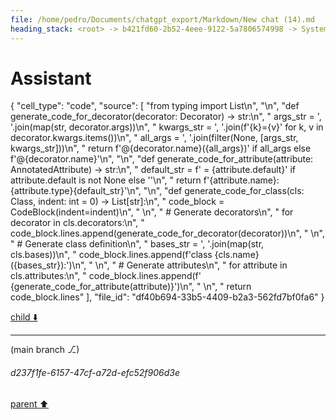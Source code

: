 ```yaml
---
file: /home/pedro/Documents/chatgpt_export/Markdown/New chat (14).md
heading_stack: <root> -> b421fd60-2b52-4eee-9122-5a7806574998 -> System -> 0e0de881-5a7b-4301-9643-ccff084a4ddf -> System -> aaa24362-c889-42c5-afec-aae36a2536d8 -> User -> 5e125b51-4948-41c1-bdf3-93b510bdb1af -> Assistant -> Ideal API Design -> Helper Classes -> Class -> Decorator -> AnnotatedAttribute -> BaseClass -> CodeBlock -> Recursive Code Generation -> Handling Indentation -> Example Implementation -> aaa2b636-9271-4157-9924-1a308fab5317 -> User -> 3c3b81e1-8cd2-4341-91c2-7b030a68f9a1 -> Assistant -> Leveraging Dataclasses -> aaa2a536-29ee-411d-9f01-afe2796f7425 -> User -> ad160486-5d4d-45c6-83bb-efd81a90f8a0 -> Assistant -> Leveraging Dataclasses -> Concerns for a Robust Implementation -> Patterns and Techniques to Borrow -> aaa2ec09-e316-4cbb-b846-830f33c67f26 -> User -> a5788519-835a-45b5-b51d-528548cac670 -> Assistant -> 61aee1c3-e68d-40ae-809a-afc5d1724485 -> Tool -> 762c81fb-e886-4720-99d8-96aa98924ec0 -> Assistant -> a144d99e-52e8-4fbe-a36c-44d0f6b900d5 -> Assistant -> 65b27eb5-58f3-4b78-8ed6-c8c5a63ee58b -> Tool -> fd21876b-41e9-488e-a016-1196a389464a -> Assistant -> aaa2cc47-c3e4-41dd-b91f-9362a6cdc798 -> User -> adafa997-35c7-4e33-a059-887b09c0a065 -> Assistant -> 99c4ae27-09c1-4daf-a555-984d41627cd8 -> Tool -> 3f5c52b8-9cd5-4e33-a2db-aaaaa7ae66ae -> Assistant -> 7b3671ef-bbee-4ece-b946-3ea76b1c42ab -> Tool -> 41eb0b88-68d3-4f18-ac08-7dd7cbc0f8ab -> Assistant -> aaa242ae-a7de-4212-826a-5a06552dea7d -> User -> 6ad68595-4acf-4c55-b440-675b26d544ea -> Assistant -> 7279eb99-ce1f-44d2-b97d-13fb2be34713 -> Tool -> 9fdb06ab-a47d-4ed5-af6e-6ee6403e882f -> Assistant
---
```

# Assistant

{
  "cell_type": "code",
  "source": [
    "from typing import List\n",
    "\n",
    "def generate_code_for_decorator(decorator: Decorator) -> str:\n",
    "    args_str = ', '.join(map(str, decorator.args))\n",
    "    kwargs_str = ', '.join(f'{k}={v}' for k, v in decorator.kwargs.items())\n",
    "    all_args = ', '.join(filter(None, [args_str, kwargs_str]))\n",
    "    return f'@{decorator.name}({all_args})' if all_args else f'@{decorator.name}'\n",
    "\n",
    "def generate_code_for_attribute(attribute: AnnotatedAttribute) -> str:\n",
    "    default_str = f' = {attribute.default}' if attribute.default is not None else ''\n",
    "    return f'{attribute.name}: {attribute.type}{default_str}'\n",
    "\n",
    "def generate_code_for_class(cls: Class, indent: int = 0) -> List[str]:\n",
    "    code_block = CodeBlock(indent=indent)\n",
    "    \n",
    "    # Generate decorators\n",
    "    for decorator in cls.decorators:\n",
    "        code_block.lines.append(generate_code_for_decorator(decorator))\n",
    "    \n",
    "    # Generate class definition\n",
    "    bases_str = ', '.join(map(str, cls.bases))\n",
    "    code_block.lines.append(f'class {cls.name}({bases_str}):')\n",
    "    \n",
    "    # Generate attributes\n",
    "    for attribute in cls.attributes:\n",
    "        code_block.lines.append(f'    {generate_code_for_attribute(attribute)}')\n",
    "    \n",
    "    return code_block.lines"
  ],
  "file_id": "df40b694-33b5-4409-b2a3-562fd7bf0fa6"
}

[child ⬇️](#d237f1fe-6157-47cf-a72d-efc52f906d3e)

---

(main branch ⎇)
###### d237f1fe-6157-47cf-a72d-efc52f906d3e
[parent ⬆️](#9fdb06ab-a47d-4ed5-af6e-6ee6403e882f)
